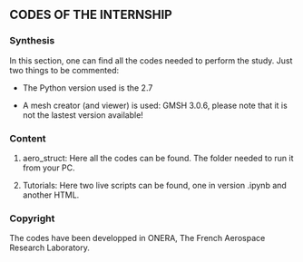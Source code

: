 ## CODES OF THE INTERNSHIP

### Synthesis

In this section, one can find all the codes needed to perform the study. Just two things to be commented:

- The Python version used is the 2.7

- A mesh creator (and viewer) is used: GMSH 3.0.6, please note that it is not the lastest version available! 

### Content

1) aero_struct: Here all the codes can be found. The folder needed to run it from your PC.

2) Tutorials: Here two live scripts can be found, one in version .ipynb and another HTML.

### Copyright

The codes have been developped in ONERA, The French Aerospace Research Laboratory.

